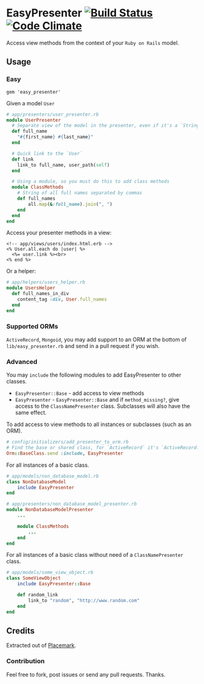 # EasyPresenter [![Build Status](https://travis-ci.org/s12chung/easy_presenter.png?branch=master)](https://travis-ci.org/s12chung/easy_presenter?branch=master) [![Code Climate](https://codeclimate.com/github/s12chung/easy_presenter.png)](https://codeclimate.com/github/s12chung/easy_presenter)

Access view methods from the context of your `Ruby on Rails` model.

## Usage
### Easy
```
gem 'easy_presenter'
```

Given a model `User`
```ruby
# app/presenters/user_presenter.rb
module UserPresenter
  # Separate view of the model in the presenter, even if it's a `String`. Leave data manipulation in the model.
  def full_name
    "#{first_name} #{last_name}"
  end

  # Quick link to the `User`
  def link
    link_to full_name, user_path(self)
  end

  # Using a module, so you must do this to add class methods
  module ClassMethods
    # String of all full names separated by commas
    def full_names
        all.map(&:full_name).join(", ")
    end
  end
end
```

Access your presenter methods in a view:
```erb
<!-- app/views/users/index.html.erb -->
<% User.all.each do |user| %>
  <%= user.link %><br>
<% end %>
```

Or a helper:
```ruby
# app/helpers/users_helper.rb
module UsersHelper
  def full_names_in_div
    content_tag :div, User.full_names
  end
end
```

### Supported ORMs
`ActiveRecord`, `Mongoid`, you may add support to an ORM at the bottom of `lib/easy_presenter.rb` and send in a pull request if you wish.

### Advanced
You may `include` the following modules to add EasyPresenter to other classes.

* `EasyPresenter::Base` - add access to view methods
* `EasyPresenter` - `EasyPresenter::Base` and if `method_missing?`, give access to the `ClassNamePresenter` class. Subclasses will also have the same effect.


To add access to view methods to all instances or subclasses (such as an ORM).
```ruby
# config/initializers/add_presenter_to_orm.rb
# Find the base or shared class, for `ActiveRecord` it's `ActiveRecord::Base` and `Mongoid` it's `Mongoid::Document`
Orm::BaseClass.send :include, EasyPresenter
```

For all instances of a basic class.
```ruby
# app/models/non_database_model.rb
class NonDatabaseModel
    include EasyPresenter
end

# app/presenters/non_database_model_presenter.rb
module NonDatabaseModelPresenter
    ...

    module ClassMethods
        ...
    end
end
```

For all instances of a basic class without need of a `ClassNamePresenter` class.
```ruby
# app/models/some_view_object.rb
class SomeViewObject
    include EasyPresenter::Base

    def random_link
        link_to "random", "http://www.random.com"
    end
end
```

## Credits
Extracted out of [Placemark](https://www.placemarkhq.com/).

### Contribution
Feel free to fork, post issues or send any pull requests. Thanks.